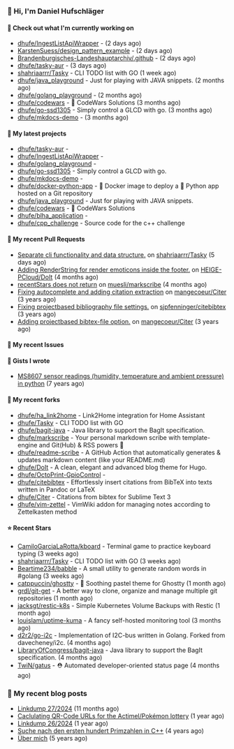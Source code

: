 ### 👋 Hi, I'm Daniel Hufschläger


#### 👷 Check out what I'm currently working on


- [dhufe/IngestListApiWrapper](https://github.com/dhufe/IngestListApiWrapper) -  (2 days ago)
- [KarstenSuess/design_pattern_example](https://github.com/KarstenSuess/design_pattern_example) -  (2 days ago)
- [Brandenburgisches-Landeshauptarchiv/.github](https://github.com/Brandenburgisches-Landeshauptarchiv/.github) -  (2 days ago)
- [dhufe/tasky-aur](https://github.com/dhufe/tasky-aur) -  (3 days ago)
- [shahriaarrr/Tasky](https://github.com/shahriaarrr/Tasky) - CLI TODO list with GO (1 week ago)
- [dhufe/java_playground](https://github.com/dhufe/java_playground) - Just for playing with JAVA snippets. (2 months ago)
- [dhufe/golang_playground](https://github.com/dhufe/golang_playground) -  (2 months ago)
- [dhufe/codewars](https://github.com/dhufe/codewars) - 🍻 CodeWars Solutions (3 months ago)
- [dhufe/go-ssd1305](https://github.com/dhufe/go-ssd1305) - Simply control a GLCD with go. (3 months ago)
- [dhufe/mkdocs-demo](https://github.com/dhufe/mkdocs-demo) -  (3 months ago)

#### 🌱 My latest projects


- [dhufe/tasky-aur](https://github.com/dhufe/tasky-aur) - 
- [dhufe/IngestListApiWrapper](https://github.com/dhufe/IngestListApiWrapper) - 
- [dhufe/golang_playground](https://github.com/dhufe/golang_playground) - 
- [dhufe/go-ssd1305](https://github.com/dhufe/go-ssd1305) - Simply control a GLCD with go.
- [dhufe/mkdocs-demo](https://github.com/dhufe/mkdocs-demo) - 
- [dhufe/docker-python-app](https://github.com/dhufe/docker-python-app) - 🐳 Docker image to deploy a 🐍 Python app hosted on a Git repository
- [dhufe/java_playground](https://github.com/dhufe/java_playground) - Just for playing with JAVA snippets.
- [dhufe/codewars](https://github.com/dhufe/codewars) - 🍻 CodeWars Solutions
- [dhufe/blha_application](https://github.com/dhufe/blha_application) - 
- [dhufe/cpp_challenge](https://github.com/dhufe/cpp_challenge) - Source code for the c++ challenge

#### 🔨 My recent Pull Requests

- [Separate cli functionality and data structure.](https://github.com/shahriaarrr/Tasky/pull/22) on [shahriaarrr/Tasky](https://github.com/shahriaarrr/Tasky) (5 days ago)
- [Adding RenderString for render emoticons inside the footer.](https://github.com/HEIGE-PCloud/DoIt/pull/1446) on [HEIGE-PCloud/DoIt](https://github.com/HEIGE-PCloud/DoIt) (4 months ago)
- [recentStars does not return](https://github.com/muesli/markscribe/pull/99) on [muesli/markscribe](https://github.com/muesli/markscribe) (4 months ago)
- [Fixing autocomplete and adding citation extraction](https://github.com/mangecoeur/Citer/pull/43) on [mangecoeur/Citer](https://github.com/mangecoeur/Citer) (3 years ago)
- [Fixing projectbased bibliography file settings.](https://github.com/sjpfenninger/citebibtex/pull/20) on [sjpfenninger/citebibtex](https://github.com/sjpfenninger/citebibtex) (3 years ago)
- [Adding projectbased bibtex-file option.](https://github.com/mangecoeur/Citer/pull/42) on [mangecoeur/Citer](https://github.com/mangecoeur/Citer) (3 years ago)

#### 🔨 My recent Issues


#### 📓 Gists I wrote

- [MS8607 sensor readings (humidity, temperature and ambient pressure) in python](https://gist.github.com/e536efcbcf6dde544f20d1cade238dc3) (7 years ago)

#### 🍴 My recent forks

- [dhufe/ha_link2home](https://github.com/dhufe/ha_link2home) - Link2Home integration for Home Assistant
- [dhufe/Tasky](https://github.com/dhufe/Tasky) - CLI TODO list with GO
- [dhufe/bagit-java](https://github.com/dhufe/bagit-java) - Java library to support the BagIt specification.
- [dhufe/markscribe](https://github.com/dhufe/markscribe) - Your personal markdown scribe with template-engine and Git(Hub) & RSS powers 📜
- [dhufe/readme-scribe](https://github.com/dhufe/readme-scribe) - A GitHub Action that automatically generates & updates markdown content (like your README.md)
- [dhufe/DoIt](https://github.com/dhufe/DoIt) - A clean, elegant and advanced blog theme for Hugo.
- [dhufe/OctoPrint-GpioControl](https://github.com/dhufe/OctoPrint-GpioControl) - 
- [dhufe/citebibtex](https://github.com/dhufe/citebibtex) - Effortlessly insert citations from BibTeX into texts written in Pandoc or LaTeX
- [dhufe/Citer](https://github.com/dhufe/Citer) -  Citations from bibtex for Sublime Text 3
- [dhufe/vim-zettel](https://github.com/dhufe/vim-zettel) - VimWiki addon for managing notes according to Zettelkasten method

#### ⭐ Recent Stars

- [CamiloGarciaLaRotta/kboard](https://github.com/CamiloGarciaLaRotta/kboard) - Terminal game to practice keyboard typing (3 weeks ago)
- [shahriaarrr/Tasky](https://github.com/shahriaarrr/Tasky) - CLI TODO list with GO (3 weeks ago)
- [Beartime234/babble](https://github.com/Beartime234/babble) - A small utility to generate random words in #golang (3 weeks ago)
- [catppuccin/ghostty](https://github.com/catppuccin/ghostty) - 👻 Soothing pastel theme for Ghostty (1 month ago)
- [grdl/git-get](https://github.com/grdl/git-get) - A better way to clone, organize and manage multiple git repositories (1 month ago)
- [jacksgt/restic-k8s](https://github.com/jacksgt/restic-k8s) - Simple Kubernetes Volume Backups with Restic (1 month ago)
- [louislam/uptime-kuma](https://github.com/louislam/uptime-kuma) - A fancy self-hosted monitoring tool (3 months ago)
- [d2r2/go-i2c](https://github.com/d2r2/go-i2c) - Implementation of I2C-bus written in Golang. Forked from davecheney/i2c. (4 months ago)
- [LibraryOfCongress/bagit-java](https://github.com/LibraryOfCongress/bagit-java) - Java library to support the BagIt specification. (4 months ago)
- [TwiN/gatus](https://github.com/TwiN/gatus) - ⛑ Automated developer-oriented status page (4 months ago)

### 📝 My recent blog posts


- [Linkdump 27/2024](https://hufschlaeger.net/blog/2024/07/07/linkdump-27/2024/) (11 months ago)
- [Caclulating QR-Code URLs for the Actimel/Pokémon lottery](https://hufschlaeger.net/blog/2024/06/14/caclulating-qr-code-urls-for-the-actimel/pok%C3%A9mon-lottery/) (1 year ago)
- [Linkdump 26/2024](https://hufschlaeger.net/blog/2024/05/10/linkdump-26/2024/) (1 year ago)
- [Suche nach den ersten hundert Primzahlen in C++](https://hufschlaeger.net/blog/2020/10/09/suche-nach-den-ersten-hundert-primzahlen-in-c-/) (4 years ago)
- [Über mich](https://hufschlaeger.net/about/) (5 years ago)
